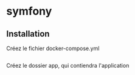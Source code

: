 # symfony

## Installation

Créez le fichier docker-compose.yml

```

```

Créez le dossier app, qui contiendra l'application